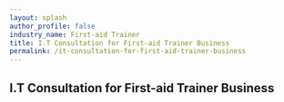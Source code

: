```yaml
---
layout: splash 
author_profile: false 
industry_name: First-aid Trainer
title: I.T Consultation for First-aid Trainer Business
permalink: /it-consultation-for-first-aid-trainer-business
---
```


## I.T Consultation for First-aid Trainer Business